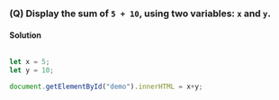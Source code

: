 ### (Q) Display the sum of `5 + 10`, using two variables: `x` and `y`.

#### Solution
```javascript

let x = 5;
let y = 10;

document.getElementById("demo").innerHTML = x+y;

```
